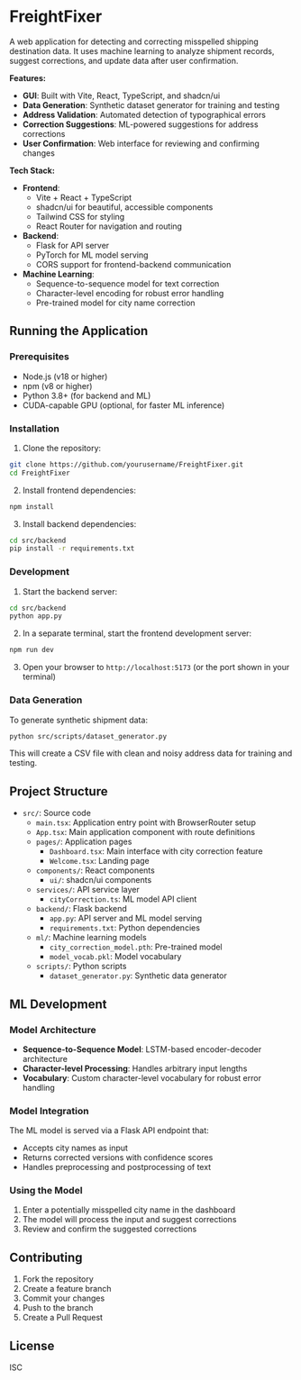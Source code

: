 # FreightFixer

A web application for detecting and correcting misspelled shipping destination data. It uses machine learning to analyze shipment records, suggest corrections, and update data after user confirmation.

**Features:**

- **GUI**: Built with Vite, React, TypeScript, and shadcn/ui
- **Data Generation**: Synthetic dataset generator for training and testing
- **Address Validation**: Automated detection of typographical errors
- **Correction Suggestions**: ML-powered suggestions for address corrections
- **User Confirmation**: Web interface for reviewing and confirming changes

**Tech Stack:**

- **Frontend**:
  - Vite + React + TypeScript
  - shadcn/ui for beautiful, accessible components
  - Tailwind CSS for styling
  - React Router for navigation and routing
- **Backend**:
  - Flask for API server
  - PyTorch for ML model serving
  - CORS support for frontend-backend communication
- **Machine Learning**:
  - Sequence-to-sequence model for text correction
  - Character-level encoding for robust error handling
  - Pre-trained model for city name correction

## Running the Application

### Prerequisites

- Node.js (v18 or higher)
- npm (v8 or higher)
- Python 3.8+ (for backend and ML)
- CUDA-capable GPU (optional, for faster ML inference)

### Installation

1. Clone the repository:

```bash
git clone https://github.com/yourusername/FreightFixer.git
cd FreightFixer
```

2. Install frontend dependencies:

```bash
npm install
```

3. Install backend dependencies:

```bash
cd src/backend
pip install -r requirements.txt
```

### Development

1. Start the backend server:

```bash
cd src/backend
python app.py
```

2. In a separate terminal, start the frontend development server:

```bash
npm run dev
```

3. Open your browser to `http://localhost:5173` (or the port shown in your terminal)

### Data Generation

To generate synthetic shipment data:

```bash
python src/scripts/dataset_generator.py
```

This will create a CSV file with clean and noisy address data for training and testing.

## Project Structure

- `src/`: Source code
  - `main.tsx`: Application entry point with BrowserRouter setup
  - `App.tsx`: Main application component with route definitions
  - `pages/`: Application pages
    - `Dashboard.tsx`: Main interface with city correction feature
    - `Welcome.tsx`: Landing page
  - `components/`: React components
    - `ui/`: shadcn/ui components
  - `services/`: API service layer
    - `cityCorrection.ts`: ML model API client
  - `backend/`: Flask backend
    - `app.py`: API server and ML model serving
    - `requirements.txt`: Python dependencies
  - `ml/`: Machine learning models
    - `city_correction_model.pth`: Pre-trained model
    - `model_vocab.pkl`: Model vocabulary
  - `scripts/`: Python scripts
    - `dataset_generator.py`: Synthetic data generator

## ML Development

### Model Architecture

- **Sequence-to-Sequence Model**: LSTM-based encoder-decoder architecture
- **Character-level Processing**: Handles arbitrary input lengths
- **Vocabulary**: Custom character-level vocabulary for robust error handling

### Model Integration

The ML model is served via a Flask API endpoint that:
- Accepts city names as input
- Returns corrected versions with confidence scores
- Handles preprocessing and postprocessing of text

### Using the Model

1. Enter a potentially misspelled city name in the dashboard
2. The model will process the input and suggest corrections
3. Review and confirm the suggested corrections

## Contributing

1. Fork the repository
2. Create a feature branch
3. Commit your changes
4. Push to the branch
5. Create a Pull Request

## License

ISC
